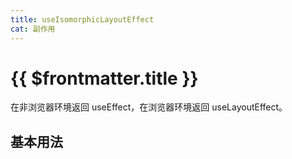 ```yaml
---
title: useIsomorphicLayoutEffect
cat: 副作用
---
```


# {{ $frontmatter.title }}

在非浏览器环境返回 useEffect，在浏览器环境返回 useLayoutEffect。

## 基本用法
